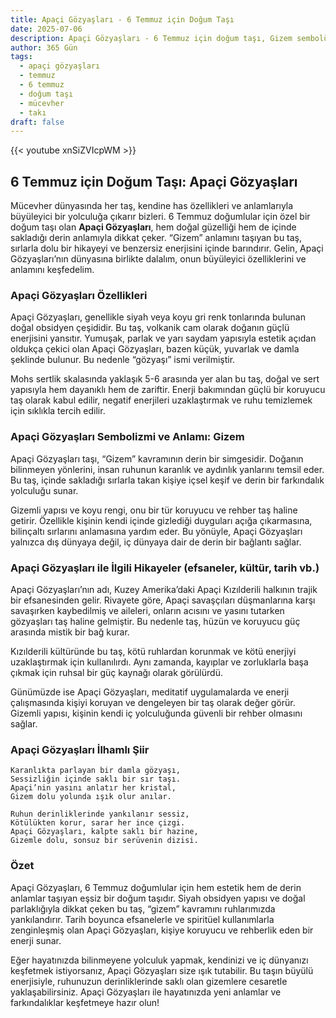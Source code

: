 ```yaml
---
title: Apaçi Gözyaşları - 6 Temmuz için Doğum Taşı
date: 2025-07-06
description: Apaçi Gözyaşları - 6 Temmuz için doğum taşı, Gizem sembolü. Bu özel taşın derin anlamını öğrenin.
author: 365 Gün
tags:
  - apaçi gözyaşları
  - temmuz
  - 6 temmuz
  - doğum taşı
  - mücevher
  - takı
draft: false
---
```


{{< youtube xnSiZVIcpWM >}}

## 6 Temmuz için Doğum Taşı: Apaçi Gözyaşları

Mücevher dünyasında her taş, kendine has özellikleri ve anlamlarıyla büyüleyici bir yolculuğa çıkarır bizleri. 6 Temmuz doğumlular için özel bir doğum taşı olan **Apaçi Gözyaşları**, hem doğal güzelliği hem de içinde sakladığı derin anlamıyla dikkat çeker. “Gizem” anlamını taşıyan bu taş, sırlarla dolu bir hikayeyi ve benzersiz enerjisini içinde barındırır. Gelin, Apaçi Gözyaşları’nın dünyasına birlikte dalalım, onun büyüleyici özelliklerini ve anlamını keşfedelim.

### Apaçi Gözyaşları Özellikleri

Apaçi Gözyaşları, genellikle siyah veya koyu gri renk tonlarında bulunan doğal obsidyen çeşididir. Bu taş, volkanik cam olarak doğanın güçlü enerjisini yansıtır. Yumuşak, parlak ve yarı saydam yapısıyla estetik açıdan oldukça çekici olan Apaçi Gözyaşları, bazen küçük, yuvarlak ve damla şeklinde bulunur. Bu nedenle “gözyaşı” ismi verilmiştir.

Mohs sertlik skalasında yaklaşık 5-6 arasında yer alan bu taş, doğal ve sert yapısıyla hem dayanıklı hem de zariftir. Enerji bakımından güçlü bir koruyucu taş olarak kabul edilir, negatif enerjileri uzaklaştırmak ve ruhu temizlemek için sıklıkla tercih edilir.

### Apaçi Gözyaşları Sembolizmi ve Anlamı: Gizem

Apaçi Gözyaşları taşı, “Gizem” kavramının derin bir simgesidir. Doğanın bilinmeyen yönlerini, insan ruhunun karanlık ve aydınlık yanlarını temsil eder. Bu taş, içinde sakladığı sırlarla takan kişiye içsel keşif ve derin bir farkındalık yolculuğu sunar.

Gizemli yapısı ve koyu rengi, onu bir tür koruyucu ve rehber taş haline getirir. Özellikle kişinin kendi içinde gizlediği duyguları açığa çıkarmasına, bilinçaltı sırlarını anlamasına yardım eder. Bu yönüyle, Apaçi Gözyaşları yalnızca dış dünyaya değil, iç dünyaya dair de derin bir bağlantı sağlar.

### Apaçi Gözyaşları ile İlgili Hikayeler (efsaneler, kültür, tarih vb.)

Apaçi Gözyaşları’nın adı, Kuzey Amerika’daki Apaçi Kızılderili halkının trajik bir efsanesinden gelir. Rivayete göre, Apaçi savaşçıları düşmanlarına karşı savaşırken kaybedilmiş ve aileleri, onların acısını ve yasını tutarken gözyaşları taş haline gelmiştir. Bu nedenle taş, hüzün ve koruyucu güç arasında mistik bir bağ kurar.

Kızılderili kültüründe bu taş, kötü ruhlardan korunmak ve kötü enerjiyi uzaklaştırmak için kullanılırdı. Aynı zamanda, kayıplar ve zorluklarla başa çıkmak için ruhsal bir güç kaynağı olarak görülürdü.

Günümüzde ise Apaçi Gözyaşları, meditatif uygulamalarda ve enerji çalışmasında kişiyi koruyan ve dengeleyen bir taş olarak değer görür. Gizemli yapısı, kişinin kendi iç yolculuğunda güvenli bir rehber olmasını sağlar.

### Apaçi Gözyaşları İlhamlı Şiir

```
Karanlıkta parlayan bir damla gözyaşı,
Sessizliğin içinde saklı bir sır taşı.
Apaçi’nin yasını anlatır her kristal,
Gizem dolu yolunda ışık olur anılar.

Ruhun derinliklerinde yankılanır sessiz,
Kötülükten korur, sarar her ince çizgi.
Apaçi Gözyaşları, kalpte saklı bir hazine,
Gizemle dolu, sonsuz bir serüvenin dizisi.
```

### Özet

Apaçi Gözyaşları, 6 Temmuz doğumlular için hem estetik hem de derin anlamlar taşıyan eşsiz bir doğum taşıdır. Siyah obsidyen yapısı ve doğal parlaklığıyla dikkat çeken bu taş, “gizem” kavramını ruhlarımızda yankılandırır. Tarih boyunca efsanelerle ve spiritüel kullanımlarla zenginleşmiş olan Apaçi Gözyaşları, kişiye koruyucu ve rehberlik eden bir enerji sunar.

Eğer hayatınızda bilinmeyene yolculuk yapmak, kendinizi ve iç dünyanızı keşfetmek istiyorsanız, Apaçi Gözyaşları size ışık tutabilir. Bu taşın büyülü enerjisiyle, ruhunuzun derinliklerinde saklı olan gizemlere cesaretle yaklaşabilirsiniz. Apaçi Gözyaşları ile hayatınızda yeni anlamlar ve farkındalıklar keşfetmeye hazır olun!